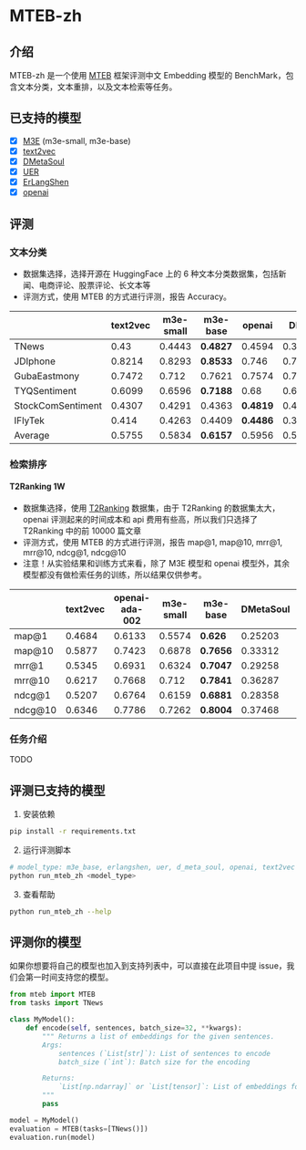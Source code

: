 # MTEB-zh

## 介绍

MTEB-zh 是一个使用 [MTEB](https://github.com/embeddings-benchmark/mteb) 框架评测中文 Embedding 模型的 BenchMark，包含文本分类，文本重排，以及文本检索等任务。

## 已支持的模型

- [x] [M3E](https://huggingface.co/moka-ai/m3e-base) (m3e-small, m3e-base)
- [x] [text2vec](https://github.com/shibing624/text2vec)
- [x] [DMetaSoul](https://huggingface.co/DMetaSoul/sbert-chinese-general-v2)
- [x] [UER](https://huggingface.co/uer/sbert-base-chinese-nli)
- [x] [ErLangShen](https://huggingface.co/IDEA-CCNL/Erlangshen-SimCSE-110M-Chinese)
- [x] [openai](https://openai.com/blog/new-and-improved-embedding-model)

## 评测

### 文本分类

- 数据集选择，选择开源在 HuggingFace 上的 6 种文本分类数据集，包括新闻、电商评论、股票评论、长文本等
- 评测方式，使用 MTEB 的方式进行评测，报告 Accuracy。

|                   | text2vec | m3e-small | m3e-base | openai | DMetaSoul   | uer     | erlangshen  |
| ----------------- | -------- | --------- | -------- | ------ | ----------- | ------- | ----------- |
| TNews             | 0.43     | 0.4443    | **0.4827**   | 0.4594 | 0.3084      | 0.3539  | 0.4361      |
| JDIphone          | 0.8214   | 0.8293    | **0.8533**   | 0.746  | 0.7972      | 0.8283  | 0.8356      |
| GubaEastmony      | 0.7472   | 0.712     | 0.7621   | 0.7574 | 0.735       | 0.7534  | **0.7787**      |
| TYQSentiment      | 0.6099   | 0.6596    | **0.7188**   | 0.68   | 0.6437      | 0.6662  | 0.6444      |
| StockComSentiment | 0.4307   | 0.4291    | 0.4363   | **0.4819** | 0.4309      | 0.4555  | 0.4482      |
| IFlyTek           | 0.414    | 0.4263    | 0.4409   | **0.4486** | 0.3969      | 0.3762  | 0.4241      |
| Average           | 0.5755   | 0.5834    | **0.6157**   | 0.5956 | 0.552016667 | 0.57225 | 0.594516667 |

### 检索排序

#### T2Ranking 1W

- 数据集选择，使用 [T2Ranking](https://github.com/THUIR/T2Ranking/tree/main) 数据集，由于 T2Ranking 的数据集太大，openai 评测起来的时间成本和 api 费用有些高，所以我们只选择了 T2Ranking 中的前 10000 篇文章
- 评测方式，使用 MTEB 的方式进行评测，报告 map@1, map@10, mrr@1, mrr@10, ndcg@1, ndcg@10
- 注意！从实验结果和训练方式来看，除了 M3E 模型和 openai 模型外，其余模型都没有做检索任务的训练，所以结果仅供参考。

|         | text2vec | openai-ada-002 | m3e-small | m3e-base | DMetaSoul | uer     | erlangshen |
| ------- | -------- | -------------- | --------- | -------- | --------- | ------- | ---------- |
| map@1   | 0.4684   | 0.6133         | 0.5574    | **0.626**    | 0.25203   | 0.08647 | 0.25394    |
| map@10  | 0.5877   | 0.7423         | 0.6878    | **0.7656**   | 0.33312   | 0.13008 | 0.34714    |
| mrr@1   | 0.5345   | 0.6931         | 0.6324    | **0.7047**   | 0.29258   | 0.10067 | 0.29447    |
| mrr@10  | 0.6217   | 0.7668         | 0.712     | **0.7841**   | 0.36287   | 0.14516 | 0.3751     |
| ndcg@1  | 0.5207   | 0.6764         | 0.6159    | **0.6881**   | 0.28358   | 0.09748 | 0.28578    |
| ndcg@10 | 0.6346   | 0.7786         | 0.7262    | **0.8004**   | 0.37468   | 0.15783 | 0.39329    |

### 任务介绍

TODO

## 评测已支持的模型

1. 安装依赖
```bash
pip install -r requirements.txt
```
2. 运行评测脚本
```bash
# model_type: m3e_base, erlangshen, uer, d_meta_soul, openai, text2vec ...
python run_mteb_zh <model_type>
```
3. 查看帮助
```bash
python run_mteb_zh --help
```

## 评测你的模型

如果你想要将自己的模型也加入到支持列表中，可以直接在此项目中提 issue，我们会第一时间支持您的模型。

```python
from mteb import MTEB
from tasks import TNews

class MyModel():
    def encode(self, sentences, batch_size=32, **kwargs):
        """ Returns a list of embeddings for the given sentences.
        Args:
            sentences (`List[str]`): List of sentences to encode
            batch_size (`int`): Batch size for the encoding

        Returns:
            `List[np.ndarray]` or `List[tensor]`: List of embeddings for the given sentences
        """
        pass

model = MyModel()
evaluation = MTEB(tasks=[TNews()])
evaluation.run(model)
```
